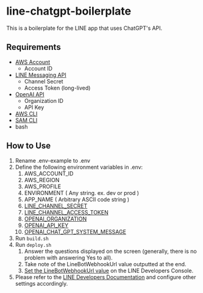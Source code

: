 # line-chatgpt-boilerplate

This is a boilerplate for the LINE app that uses ChatGPT's API.

## Requirements

- [AWS Account](https://aws.amazon.com/)
    - Account ID
- [LINE Messaging API](https://developers.line.biz/en/docs/line-things/getting-started/#create-messaging-api-channel)
    - Channel Secret
    - Access Token (long-lived)
- [OpenAI API](https://openai.com/blog/openai-api)
    - Organization ID
    - API Key
- [AWS CLI](https://docs.aws.amazon.com/cli/latest/userguide/getting-started-install.html)
- [SAM CLI](https://aws.amazon.com/serverless/sam/)
- bash

## How to Use

1. Rename .env-example to .env
2. Define the following environment variables in .env:
    1. AWS_ACCOUNT_ID
    2. AWS_REGION
    3. AWS_PROFILE
    4. ENVIRONMENT ( Any string. ex. dev or prod )
    5. APP_NAME ( Arbitrary ASCII code string )
    6. [LINE_CHANNEL_SECRET](https://developers.line.biz/en/docs/line-things/getting-started/#create-messaging-api-channel)
    7. [LINE_CHANNEL_ACCESS_TOKEN](https://developers.line.biz/en/docs/messaging-api/channel-access-tokens/#long-lived-channel-access-tokens)
    8. [OPENAI_ORGANIZATION](https://platform.openai.com/docs/api-reference/requesting-organization)
    9. [OPENAI_API_KEY](https://platform.openai.com/docs/api-reference/authentication)
    10. [OPENAI_CHAT_GPT_SYSTEM_MESSAGE](https://platform.openai.com/docs/guides/chat/introduction)
3. Run `build.sh`
4. Run `deploy.sh`
    1. Answer the questions displayed on the screen (generally, there is no problem with answering Yes to all).
    2. Take note of the LineBotWebhookUrl value outputted at the end.
    3. [Set the LineBotWebhookUrl value](https://developers.line.biz/en/docs/messaging-api/building-bot/#set-up-bot-on-line-developers-console) on the LINE Developers Console.
5. Please refer to the [LINE Developers Documentation](https://developers.line.biz/en/docs/) and configure other settings accordingly.
